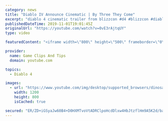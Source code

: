 ```yaml
---
category: news
title: "Diablo IV Announce Cinematic | By Three They Come"
excerpt: "diablo 4 cinematic trailer from blizzcon #d4 #blizzcon #diablo."
publishedDateTime: 2019-11-01T19:01:45Z
originalUrl: "https://youtube.com/watch?v=0vE3rAjtqUY"
type: video

featuredContent: "<iframe width=\"800\" height=\"500\" frameborder=\"0\" src=\"https://www.youtube.com/embed/0vE3rAjtqUY\" allow=\"accelerometer; autoplay; encrypted-media; gyroscope; picture-in-picture\" allowfullscreen></iframe>"

provider:
  name: Game Clips And Tips
  domain: youtube.com

topics:
  - Diablo 4

images:
  - url: "https://www.youtube.com/img/desktop/supported_browsers/dinosaur.png"
    width: 1200
    height: 800
    isCached: true

secured: "ER/ZD+iGSyaJw60B4+D0HXMTvoVtADRClpoHcdDlxw4HbJtzflHm9A5K2d/bak2xQTY+0lVQtJkgv7+1fyIaW1fscVBEToQbkb4v7AbCRUGo64wct73PMV8pk6EiA+hExxtWqwqXoF5BNFYEmtSqMup8UqoLceYAJgw76L88qCjwkPB7anbzKPnApUbYcBY/pbpVpgthG4qs256T+HUHjUIs4B2Wehz4I/5YE90+qgWSg3c+WZN/k0qCLgNikOMRVNs5UV7vqZyDzWyE/u4bRaG8yHUQDnCgA2HRR59j1Ahl6YbyctkfXedZt7iD0vWUeu2eN6RsWzW4Ftz4FQsCiLX2XyAJmpGW2HFxmf1W0MUMthzlBt1m2TCv5beSTb4HDkO1Jk9JzGBrwsVDduyShg==;zYCJ0NhRWuIjuQl6wb9oKA=="
---
```


